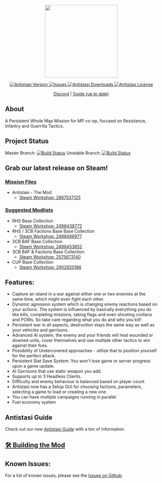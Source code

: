 <div>
<p align="center">
    <img src="https://avatars0.githubusercontent.com/u/53788409?s=200&v=4" width="240">
</p>

<p align="center">
    <a href="https://github.com/official-antistasi-community/A3-Antistasi/releases/latest">
        <img src="https://img.shields.io/badge/Latest_Version-3.5.1-blue.svg?style=flat-square" alt="Antistasi Version">
    </a>
    <a href="https://github.com/official-antistasi-community/A3-Antistasi/issues">
        <img src="https://img.shields.io/github/issues/official-antistasi-community/A3-Antistasi?style=flat-square" alt="Issues">
    </a>
    <a href="https://github.com/official-antistasi-community/A3-Antistasi/releases">
        <img src="https://img.shields.io/github/downloads/official-antistasi-community/A3-Antistasi/total.svg?style=flat-square&label=Downloads" alt="Antistasi Downloads">
    </a>
    <a href="https://github.com/official-antistasi-community/A3-Antistasi/blob/unstable/LICENSE">
        <img src="https://img.shields.io/badge/License-MiT-blue.svg?style=flat-square" alt="Antistasi License">
    </a>
</p>


<p align="center">
    <a href="https://discord.gg/TYDwCRKnKX">Discord</a> | <a href="https://official-antistasi-community.github.io/A3-Antistasi-Docs/index.html">Guide (up to date)</a>
</p>
</div>

## About
A Persistent Whole Map Mission for MP co-op, focused on Resistance, Infantry and Guerrilla Tactics.

## Project Status
Master Branch: [![Build Status](https://travis-ci.com/official-antistasi-community/A3-Antistasi.svg?branch=master)](https://travis-ci.com/official-antistasi-community/A3-Antistasi)
Unstable Branch: [![Build Status](https://travis-ci.com/official-antistasi-community/A3-Antistasi.svg?branch=unstable)](https://travis-ci.com/official-antistasi-community/A3-Antistasi)

## Grab our latest release on Steam!
### [Mission Files](https://steamcommunity.com/id/OfficialAntistasiCommunity/myworkshopfiles/)
- Antistasi - The Mod
    - [Steam Workshop: 2867537125](https://steamcommunity.com/sharedfiles/filedetails/?id=2867537125)


### [Suggested Modlists](https://steamcommunity.com/id/OfficialAntistasiCommunity/myworkshopfiles/?section=collections)
- RHS Base Collection
    - [Steam Workshop: 2498438772](https://steamcommunity.com/sharedfiles/filedetails/?id=2498438772)
- RHS / 3CB Factions Base Base Collection
    - [Steam Workshop: 2498466977](https://steamcommunity.com/sharedfiles/filedetails/?id=2498466977)
- 3CB BAF Base Collection
    - [Steam Workshop: 2498453852](https://steamcommunity.com/sharedfiles/filedetails/?id=2498453852)
- 3CB BAF & Factions Base Collection
    - [Steam Workshop: 2575673140](https://steamcommunity.com/sharedfiles/filedetails/?id=2575673140)
- CUP Base Collection
    - [Steam Workshop: 2902920186](https://steamcommunity.com/sharedfiles/filedetails/?id=2902920186)


## Features:

- Capture an island in a war against either one or two enemies at the same time, which might even fight each other.
- Dynamic agression system which is changing enemy reactions based on your actions. The system is influenced by basically everything you do like kills, completing missions, taking flags and even shooting civilians and POWs. So take care regarding what you do and who you kill!
- Persistant war in all aspects, destruction stays the same way as well as your vehicles and garrisons.
- Advanced AI system, the enemy and your friends will heal wounded or downed units, cover themselves and use multiple other tactics to win against their foes.
- Possibility of Undercovered approaches - utilize that to position yourself for the perfect attack.
- Persistent Stat Save System: You won't lose game or server progress upon a game update.
- AI Garrisons that use static weapon you add.
- Supports up to 3 Headless Clients.
- Difficulty and enemy behaviour is balanced based on player count
- Antistasi now has a Setup GUI for choosing factions, parameters, selecting a game to load or creating a new one.
- You can have multiple campaigns running in parallel
- Fuel economy system


## Antistasi Guide
Check out our new [Antistasi Guide](https://antistasi.de/guide) with a ton of information.


## [🛠 Building the Mod](https://official-antistasi-community.github.io/A3-Antistasi-Docs/dev_guide/dev/dev_guide_how_to_build.html)

## Known Issues:
For a list of known issues, please see the [Issues on Github](https://github.com/official-antistasi-community/A3-Antistasi/issues).
